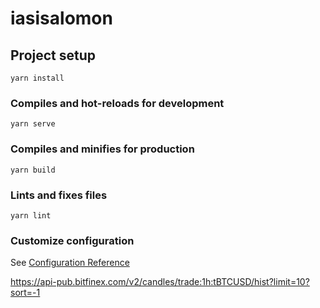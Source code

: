 # iasisalomon

## Project setup
```
yarn install
```

### Compiles and hot-reloads for development
```
yarn serve
```

### Compiles and minifies for production
```
yarn build
```

### Lints and fixes files
```
yarn lint
```

### Customize configuration
See [Configuration Reference](https://cli.vuejs.org/config/)


https://api-pub.bitfinex.com/v2/candles/trade:1h:tBTCUSD/hist?limit=10?sort=-1



